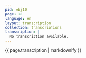 ```yaml
---
pid: obj10
page: 12
language: en
layout: transcription
collection: transcriptions
transcription: |
  No transcription available.
---
```


{{ page.transcription | markdownify }}
